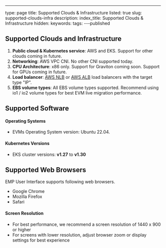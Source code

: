 ---
type: page
title: Supported Clouds & Infrastructure
listed: true
slug: supported-clouds-infra
description: 
index_title: Supported Clouds & Infrastructure
hidden: 
keywords: 
tags: 
---published

## Supported Clouds and Infrastructure

1. **Public cloud & Kubernetes service**: AWS and EKS. Support for other clouds coming in future.
2. **Networking**: AWS VPC CNI. No other CNI supported today.
3. **CPU Architecture**: x86 only. Support for Graviton coming soon. Support for GPUs coming in future.
4. **Load balancer**: [AWS NLB](https://docs.aws.amazon.com/elasticloadbalancing/latest/network/introduction.html) or [AWS ALB](https://docs.aws.amazon.com/elasticloadbalancing/latest/application/introduction.html) load balancers with the target type "IP".
5. **EBS volume types**: All EBS volume types supported. Recommend using io1 / io2 volume types for best EVM live migration performance.

## Supported Software

#### Operating Systems

- EVMs Operating System version: Ubuntu 22.04.

#### Kubernetes Versions

- EKS cluster versions: **v1.27** to **v1.30**

## Supported Web Browsers

EMP User Interface supports following web browsers.

- Google Chrome
- Mozilla Firefox
- Safari

#### Screen Resolution

- For best performance, we recommend a screen resolution of 1440 x 900 or higher
- For screens with lower resolution, adjust browser zoom or display settings for best experience

